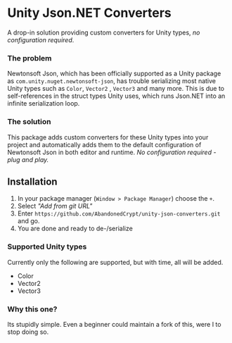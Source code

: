 # Unity Json.NET Converters

A drop-in solution providing custom converters for Unity types, *no configuration required*.

### The problem

Newtonsoft Json, which has been officially supported as a Unity package as  `com.unity.nuget.newtonsoft-json`, has trouble serializing most native Unity types such as `Color`, `Vector2` ,   `Vector3` and many more. This is due to self-references in the struct types Unity uses, which runs Json.NET into an infinite serialization loop.

### The solution

This package adds custom converters for these Unity types into your project and automatically adds them to the default configuration of Newtonsoft Json in both editor and runtime. *No configuration required - plug and play.*

## Installation

1. In your package manager (`Window > Package Manager`) choose the `+`.
2. Select *"Add from git URL"*
3. Enter `https://github.com/AbandonedCrypt/unity-json-converters.git` and go.
4. You are done and ready to de-/serialize

### Supported Unity types

Currently only the following are supported, but with time, all will be added.

- Color
- Vector2
- Vector3

### Why this one?

Its stupidly simple. Even a beginner could maintain a fork of this, were I to stop doing so.
